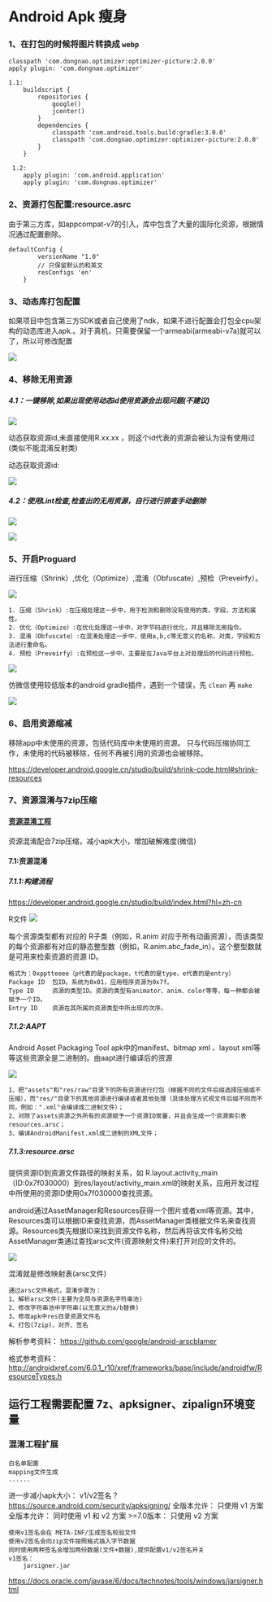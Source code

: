 # Android Apk 瘦身

### 1、在打包的时候将图片转换成 `webp`

    classpath 'com.dongnao.optimizer:optimizer-picture:2.0.0'
    apply plugin: 'com.dongnao.optimizer'

    1.1:
        buildscript {
            repositories {
                google()
                jcenter()
            }
            dependencies {
                classpath 'com.android.tools.build:gradle:3.0.0'
                classpath 'com.dongnao.optimizer:optimizer-picture:2.0.0'
            }
        }

     1.2:
        apply plugin: 'com.android.application'
        apply plugin: 'com.dongnao.optimizer'

### 2、资源打包配置:resource.asrc

由于第三方库，如appcompat-v7的引入，库中包含了大量的国际化资源，根据情况通过配置删除。

    defaultConfig {
            versionName "1.0"
            // 只保留默认的和英文
            resConfigs 'en'
        }

### 3、动态库打包配置

如果项目中包含第三方SDK或者自己使用了ndk，如果不进行配置会打包全cpu架构的动态库进入apk.。对于真机，只需要保留一个armeabi(armeabi-v7a)就可以了，所以可修改配置

![](resources/apk01.png)

### 4、移除无用资源

##### 4.1：一键移除,如果出现使用动态id使用资源会出现问题(**不建议**)

![](resources/apk02.png)

动态获取资源id,未直接使用R.xx.xx ，则这个id代表的资源会被认为没有使用过(类似不能混淆反射类)

动态获取资源id:

![](resources/apk03.png)

##### 4.2：使用Lint检查,检查出的无用资源，自行进行排查手动删除

![](resources/apk04.png)

![](resources/apk05.png)

### 5、开启Proguard

进行压缩（Shrink）,优化（Optimize）,混淆（Obfuscate）,预检（Preveirfy）。

![](resources/apk06.png)

    1. 压缩（Shrink）:在压缩处理这一步中，用于检测和删除没有使用的类，字段，方法和属性。
    2. 优化（Optimize）:在优化处理这一步中，对字节码进行优化，并且移除无用指令。
    3. 混淆（Obfuscate）:在混淆处理这一步中，使用a,b,c等无意义的名称，对类，字段和方法进行重命名。
    4. 预检（Preveirfy）:在预检这一步中，主要是在Java平台上对处理后的代码进行预检。

![](resources/apk07.png)

仿微信使用较低版本的android gradle插件，遇到一个错误，先 `clean` 再 `make`

![](resources/apk08.png)

### 6、启用资源缩减

移除app中未使用的资源，包括代码库中未使用的资源。
只与代码压缩协同工作，未使用的代码被移除，任何不再被引用的资源也会被移除。

https://developer.android.google.cn/studio/build/shrink-code.html#shrink-resources

### 7、资源混淆与7zip压缩

#### [资源混淆工程](https://github.com/zhaopingfu/ApkSlimming/tree/master/res_guard_core)

资源混淆配合7zip压缩，减小apk大小，增加破解难度(微信)

#### 7.1:资源混淆

##### 7.1.1:构建流程

https://developer.android.google.cn/studio/build/index.html?hl=zh-cn

R文件 ![](resources/apk09.png)

每个资源类型都有对应的 R子类（例如，R.anim 对应于所有动画资源），而该类型的每个资源都有对应的静态整型数（例如，R.anim.abc_fade_in）。这个整型数就是可用来检索资源的资源 ID。

    格式为：0xpptteeee（p代表的是package，t代表的是type，e代表的是entry）
    Package ID  包ID。系统为0x01，应用程序资源为0x7f。
    Type ID     资源的类型ID。资源的类型有animator、anim、color等等，每一种都会被赋予一个ID。
    Entry ID    资源在其所属的资源类型中所出现的次序。

##### 7.1.2:AAPT

Android Asset Packaging Tool
apk中的manifest、bitmap xml 、layout xml等等这些资源全是二进制的。由aapt进行编译后的资源

![](resources/apk10.png)

    1、把"assets"和"res/raw"目录下的所有资源进行打包（根据不同的文件后缀选择压缩或不压缩），而"res/"目录下的其他资源进行编译或者其他处理（具体处理方式视文件后缀不同而不同，例如：".xml"会编译成二进制文件）；
    2、对除了assets资源之外所有的资源赋予一个资源ID常量，并且会生成一个资源索引表resources.arsc；
    3、编译AndroidManifest.xml成二进制的XML文件；

##### 7.1.3:resource.arsc

提供资源ID到资源文件路径的映射关系，如 R.layout.activity_main（ID:0x7f030000）到res/layout/activity_main.xml的映射关系，应用开发过程中所使用的资源ID使用0x7f030000查找资源。

android通过AssetManager和Resources获得一个图片或者xml等资源。其中，Resources类可以根据ID来查找资源，而AssetManager类根据文件名来查找资源。Resources类先根据ID来找到资源文件名称，然后再将该文件名称交给AssetManager类通过查找arsc文件(资源映射文件)来打开对应的文件的。

![](resources/apk11.png)

混淆就是修改映射表(arsc文件)

    通过arsc文件格式，混淆步骤为：
    1、解析arsc文件(主要为全局与资源名字符串池)
    2、修改字符串池中字符串(以无意义的a/b替换)
    3、修改apk中res目录资源文件名
    4、打包(7zip)、对齐、签名

解析参考资料：
https://github.com/google/android-arscblamer

格式参考资料：
http://androidxref.com/6.0.1_r10/xref/frameworks/base/include/androidfw/ResourceTypes.h

## 运行工程需要配置 7z、apksigner、zipalign环境变量


### 混淆工程扩展

	白名单配置
	mapping文件生成
	......

进一步减小apk大小：
	v1/v2签名？
https://source.android.com/security/apksigning/
	全版本允许：  只使用 v1 方案
	全版本允许：  同时使用 v1 和 v2 方案
	>=7.0版本：	只使用 v2 方案

	使用v1签名会在 META-INF/生成签名校验文件
	使用v2签名会向zip文件按照格式插入字节数据
	同时使用两种签名会增加两份数据(文件+数据),提供配置v1/v2签名开关
	v1签名：
		jarsigner.jar
https://docs.oracle.com/javase/6/docs/technotes/tools/windows/jarsigner.html